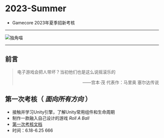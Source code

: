 # 2023-Summer
* Gamecore 2023年夏季招新考核  
***   
![独角喵](https://i.postimg.cc/ncLZH4kb/QQ-20221102090610.jpg)     
***   
## 前言
> 电子游戏会把人带坏？当初他们也是这么说摇滚乐的
> <p align="right">——宫本·茂 代表作：马里奥 塞尔达传说 </p>
   
## 第一次考核（ *面向所有方向* ）  
* 接触并学习Unity引擎，了解Unity常用组件和生命周期   
* 制作一款融入自己设计的游戏 *Roll A Ball*
* [第一次考核文档](https://github.com/Gamecore5/2023-Summer/blob/main/doc/First%20Trial/%E7%AC%AC%E4%B8%80%E6%AC%A1%E8%80%83%E6%A0%B8%E6%96%87%E6%A1%A3.md)
* 时间：6.18-6.25
666
